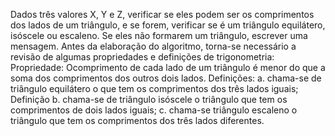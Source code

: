 Dados três valores X, Y e Z, verificar se eles podem ser os comprimentos dos lados de um triângulo, e se forem, verificar se é um triângulo equilátero, isóscele ou escaleno. Se eles não formarem um triângulo, escrever uma mensagem. Antes da elaboração do algoritmo, torna-se necessário a revisão de algumas propriedades e definições de trigonometria:
Propriedade: Ocomprimento de cada lado de um triângulo é menor do que a soma dos comprimentos dos outros dois lados.
Definições:
a. chama-se de triângulo equilátero o que tem os comprimentos dos três lados iguais;
Definição
b. chama-se de triângulo isóscele o triângulo que tem os comprimentos de dois
lados iguais;
c. chama-se triângulo escaleno o triângulo que tem os comprimentos dos três
lados diferentes. 
